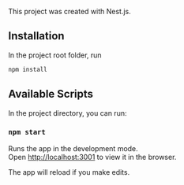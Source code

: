 This project was created with Nest.js.

## Installation

In the project root folder, run

```bash
npm install
```

## Available Scripts

In the project directory, you can run:

### `npm start`

Runs the app in the development mode.\
Open [http://localhost:3001](http://localhost:3001) to view it in the browser.

The app will reload if you make edits.
